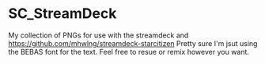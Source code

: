 # SC_StreamDeck

My collection of PNGs for use with the streamdeck and https://github.com/mhwlng/streamdeck-starcitizen
Pretty sure I'm jsut using the BEBAS font for the text. Feel free to resue or remix however you want.
